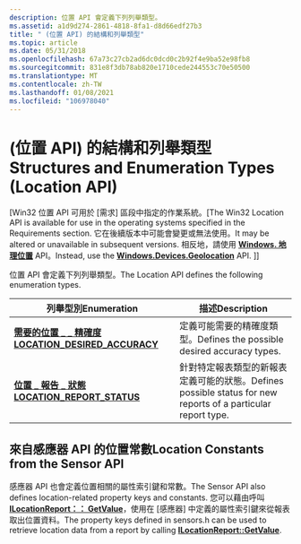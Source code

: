 ```yaml
---
description: 位置 API 會定義下列列舉類型。
ms.assetid: a1d9d274-2861-4818-8fa1-d8d66edf27b3
title: " (位置 API) 的結構和列舉類型"
ms.topic: article
ms.date: 05/31/2018
ms.openlocfilehash: 67a73c27cb2ad6dc0dcd0c2b92f4e9ba52e98fb8
ms.sourcegitcommit: 831e8f3db78ab820e1710cede244553c70e50500
ms.translationtype: MT
ms.contentlocale: zh-TW
ms.lasthandoff: 01/08/2021
ms.locfileid: "106978040"
---
```

# <a name="structures-and-enumeration-types-location-api"></a><span data-ttu-id="a5c3f-103"> (位置 API) 的結構和列舉類型</span><span class="sxs-lookup"><span data-stu-id="a5c3f-103">Structures and Enumeration Types (Location API)</span></span>

<span data-ttu-id="a5c3f-104">\[Win32 位置 API 可用於 [需求] 區段中指定的作業系統。</span><span class="sxs-lookup"><span data-stu-id="a5c3f-104">\[The Win32 Location API is available for use in the operating systems specified in the Requirements section.</span></span> <span data-ttu-id="a5c3f-105">它在後續版本中可能會變更或無法使用。</span><span class="sxs-lookup"><span data-stu-id="a5c3f-105">It may be altered or unavailable in subsequent versions.</span></span> <span data-ttu-id="a5c3f-106">相反地，請使用 [**Windows. 地理位置**](/uwp/api/Windows.Devices.Geolocation) API。</span><span class="sxs-lookup"><span data-stu-id="a5c3f-106">Instead, use the [**Windows.Devices.Geolocation**](/uwp/api/Windows.Devices.Geolocation) API.</span></span> <span data-ttu-id="a5c3f-107">\]</span><span class="sxs-lookup"><span data-stu-id="a5c3f-107">\]</span></span>

<span data-ttu-id="a5c3f-108">位置 API 會定義下列列舉類型。</span><span class="sxs-lookup"><span data-stu-id="a5c3f-108">The Location API defines the following enumeration types.</span></span>



| <span data-ttu-id="a5c3f-109">列舉型別</span><span class="sxs-lookup"><span data-stu-id="a5c3f-109">Enumeration</span></span>                                                                       | <span data-ttu-id="a5c3f-110">描述</span><span class="sxs-lookup"><span data-stu-id="a5c3f-110">Description</span></span>                                                          |
|-----------------------------------------------------------------------------------|----------------------------------------------------------------------|
| <span data-ttu-id="a5c3f-111">[**需要的位置 \_ \_ 精確度**](/previous-versions/windows/desktop/legacy/dd756639(v=vs.85))</span><span class="sxs-lookup"><span data-stu-id="a5c3f-111">[**LOCATION\_DESIRED\_ACCURACY**](/previous-versions/windows/desktop/legacy/dd756639(v=vs.85))</span></span>                  | <span data-ttu-id="a5c3f-112">定義可能需要的精確度類型。</span><span class="sxs-lookup"><span data-stu-id="a5c3f-112">Defines the possible desired accuracy types.</span></span>                         |
| [<span data-ttu-id="a5c3f-113">**位置 \_ 報告 \_ 狀態**</span><span class="sxs-lookup"><span data-stu-id="a5c3f-113">**LOCATION\_REPORT\_STATUS**</span></span>](/windows/win32/api/locationapi/ne-locationapi-location_report_status) | <span data-ttu-id="a5c3f-114">針對特定報表類型的新報表定義可能的狀態。</span><span class="sxs-lookup"><span data-stu-id="a5c3f-114">Defines possible status for new reports of a particular report type.</span></span> |



 

## <a name="location-constants-from-the-sensor-api"></a><span data-ttu-id="a5c3f-115">來自感應器 API 的位置常數</span><span class="sxs-lookup"><span data-stu-id="a5c3f-115">Location Constants from the Sensor API</span></span>

<span data-ttu-id="a5c3f-116">感應器 API 也會定義位置相關的屬性索引鍵和常數。</span><span class="sxs-lookup"><span data-stu-id="a5c3f-116">The Sensor API also defines location-related property keys and constants.</span></span> <span data-ttu-id="a5c3f-117">您可以藉由呼叫 [**ILocationReport：： GetValue**](/windows/win32/api/locationapi/nf-locationapi-ilocationreport-getvalue)，使用在 [感應器] 中定義的屬性索引鍵來從報表取出位置資料。</span><span class="sxs-lookup"><span data-stu-id="a5c3f-117">The property keys defined in sensors.h can be used to retrieve location data from a report by calling [**ILocationReport::GetValue**](/windows/win32/api/locationapi/nf-locationapi-ilocationreport-getvalue).</span></span>

 

 
